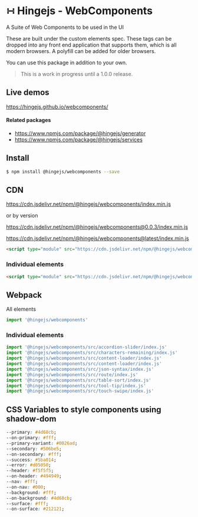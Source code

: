 # &#8762; Hingejs - WebComponents

A Suite of Web Components to be used in the UI

These are built under the custom elements spec.  These tags can be dropped into any front end application that supports them, which is all modern browsers.  A polyfill can be added for older browsers.  

You can use this package in addition to your own.

> This is a work in progress until a 1.0.0 release.

## Live demos

https://hingejs.github.io/webcomponents/

#### Related packages

- https://www.npmjs.com/package/@hingejs/generator
- https://www.npmjs.com/package/@hingejs/services

## Install

```sh
$ npm install @hingejs/webcomponents --save
```

## CDN

https://cdn.jsdelivr.net/npm/@hingejs/webcomponents/index.min.js

or by version

https://cdn.jsdelivr.net/npm/@hingejs/webcomponents@0.0.3/index.min.js


https://cdn.jsdelivr.net/npm/@hingejs/webcomponents@latest/index.min.js


```html
<script type="module" src="https://cdn.jsdelivr.net/npm/@hingejs/webcomponents/index.min.js"></script>
```

### Individual elements

```html
<script type="module" src="https://cdn.jsdelivr.net/npm/@hingejs/webcomponents@latest/src/accordion-slider/index.js"></script>
```

## Webpack

All elements

```js
import '@hingejs/webcomponents'
```

### Individual elements

```js
import '@hingejs/webcomponents/src/accordion-slider/index.js'
import '@hingejs/webcomponents/src/characters-remaining/index.js'
import '@hingejs/webcomponents/src/content-loader/index.js'
import '@hingejs/webcomponents/src/content-loader/index.js'
import '@hingejs/webcomponents/src/json-syntax/index.js'
import '@hingejs/webcomponents/src/route/index.js'
import '@hingejs/webcomponents/src/table-sort/index.js'
import '@hingejs/webcomponents/src/tool-tip/index.js'
import '@hingejs/webcomponents/src/touch-swipe/index.js'
```


## CSS Variables to style components using shadow-dom

```css
--primary: #4d68cb;
--on-primary: #fff;
--primary-variant: #0026ad;
--secondary: #506be5;
--on-secondary: #fff;
--success: #5ba014;
--error: #d05050;
--header: #f5f5f5;
--on-header: #494949;
--nav: #fff;
--on-nav: #000;
--background: #fff;
--on-background: #4d68cb;
--surface: #fff;
--on-surface: #212121;
  ```
